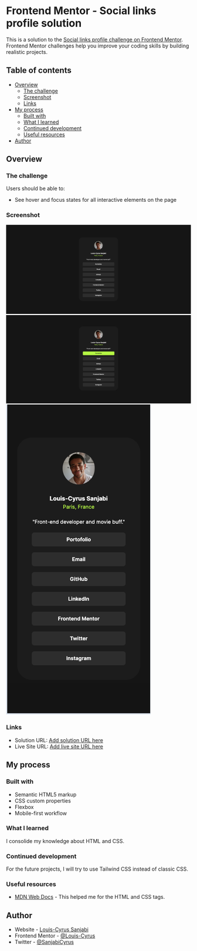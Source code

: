 # Frontend Mentor - Social links profile solution

This is a solution to the [Social links profile challenge on Frontend Mentor](https://www.frontendmentor.io/challenges/social-links-profile-UG32l9m6dQ). Frontend Mentor challenges help you improve your coding skills by building realistic projects.

## Table of contents

- [Overview](#overview)
  - [The challenge](#the-challenge)
  - [Screenshot](#screenshot)
  - [Links](#links)
- [My process](#my-process)
  - [Built with](#built-with)
  - [What I learned](#what-i-learned)
  - [Continued development](#continued-development)
  - [Useful resources](#useful-resources)
- [Author](#author)

## Overview

### The challenge

Users should be able to:

- See hover and focus states for all interactive elements on the page

### Screenshot

![Screenshot Desktop](./assets/images/Screenshot-desktop.png)
![Screenshot Hover](./assets/images/Screenshot-hover.png)
![Screenshot Mobile](./assets/images/Screenshot-mobile.png)

### Links

- Solution URL: [Add solution URL here](https://your-solution-url.com)
- Live Site URL: [Add live site URL here](https://your-live-site-url.com)

## My process

### Built with

- Semantic HTML5 markup
- CSS custom properties
- Flexbox
- Mobile-first workflow

### What I learned

I consolide my knowledge about HTML and CSS.

### Continued development

For the future projects, I will try to use Tailwind CSS instead of classic CSS.

### Useful resources

- [MDN Web Docs](https://developer.mozilla.org/fr/) - This helped me for the HTML and CSS tags.

## Author

- Website - [Louis-Cyrus Sanjabi](https://portfolio-louiscyrus.vercel.app/)
- Frontend Mentor - [@Louis-Cyrus](https://www.frontendmentor.io/profile/Louis-Cyrus)
- Twitter - [@SanjabiCyrus](https://twitter.com/SanjabiCyrus)
